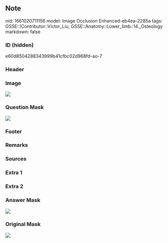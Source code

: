 ## Note
nid: 1661020711156
model: Image Occlusion Enhanced-eb4ea-2285a
tags: GSSE::!Contributor::Victor_Liu, GSSE::Anatomy::Lower_limb::14._Osteology
markdown: false

### ID (hidden)
e60d8504288343999b41cfbc02d968fd-ao-7

### Header


### Image
<img src="tmpn87gise0.png">

### Question Mask
<img src="e60d8504288343999b41cfbc02d968fd-ao-7-Q.svg">

### Footer


### Remarks


### Sources


### Extra 1


### Extra 2


### Answer Mask
<img src="e60d8504288343999b41cfbc02d968fd-ao-7-A.svg">

### Original Mask
<img src="e60d8504288343999b41cfbc02d968fd-ao-O.svg">
